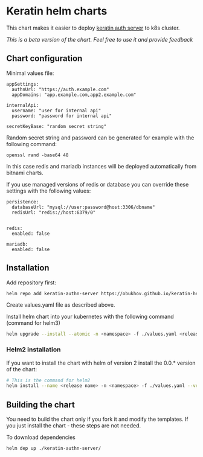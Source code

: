 # Keratin helm charts

This chart makes it easier to deploy [keratin auth server](https://keratin.tech/) to k8s cluster.

*This is a beta version of the chart. Feel free to use it and provide feedback*

## Chart configuration

Minimal values file:
```
appSettings:
  authnUrl: "https://auth.example.com"
  appDomains: "app.example.com,app2.example.com"
 
internalApi:
  username: "user for internal api"    
  password: "password for internal api"

secretKeyBase: "random secret string"
```

Random secret string and password can be generated for example with the following command:

```
openssl rand -base64 48
```

In this case redis and mariadb instances will be deployed automatically from bitnami charts.

If you use managed versions of redis or database you can override these settings with the following values:
```
persistence:
  databaseUrl: "mysql://user:password@host:3306/dbname"
  redisUrl: "redis://host:6379/0"


redis:
  enabled: false

mariadb:
  enabled: false
```

## Installation 

Add repository first: 

```bash
helm repo add keratin-authn-server https://obukhov.github.io/keratin-helm-repo/keratin-authn-server/
```

Create values.yaml file as described above.

Install helm chart into your kubernetes with the following command (command for helm3)

```bash
helm upgrade --install --atomic -n <namespace> -f ./values.yaml <release name> keratin-authn-server/keratin-authn-server
```

### Helm2 installation

If you want to install the chart with helm of version 2 install the 0.0.* version of the chart:

```bash
# This is the command for helm2
helm install --name <release name> -n <namespace> -f ./values.yaml --version 0.0.1 keratin-authn-server/keratin-authn-server
```

## Building the chart

You need to build the chart only if you fork it and modify the templates. If you just install the chart - these steps are not needed.

To download dependencies

```bash
helm dep up ./keratin-authn-server/
```
